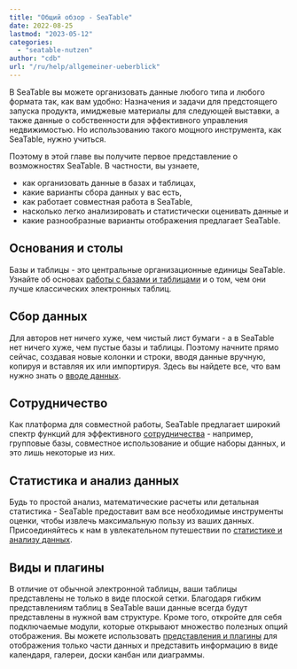 ```yaml
---
title: "Общий обзор - SeaTable"
date: 2022-08-25
lastmod: "2023-05-12"
categories: 
  - "seatable-nutzen"
author: "cdb"
url: "/ru/help/allgemeiner-ueberblick"
---
```


В SeaTable вы можете организовать данные любого типа и любого формата так, как вам удобно: Назначения и задачи для предстоящего запуска продукта, имиджевые материалы для следующей выставки, а также данные о собственности для эффективного управления недвижимостью. Но использованию такого мощного инструмента, как SeaTable, нужно учиться.

Поэтому в этой главе вы получите первое представление о возможностях SeaTable. В частности, вы узнаете,

- как организовать данные в базах и таблицах,
- какие варианты сбора данных у вас есть,
- как работает совместная работа в SeaTable,
- насколько легко анализировать и статистически оценивать данные и
- какие разнообразные варианты отображения предлагает SeaTable.

## Основания и столы

Базы и таблицы - это центральные организационные единицы SeaTable. Узнайте об основах [работы с базами и таблицами](https://seatable.io/ru/docs/seatable-nutzen/einfuehrung-in-die-arbeit-mit-bases-und-tabellen/) и о том, чем они лучше классических электронных таблиц.

## Сбор данных

Для авторов нет ничего хуже, чем чистый лист бумаги - а в SeaTable нет ничего хуже, чем пустые базы и таблицы. Поэтому начните прямо сейчас, создавая новые колонки и строки, вводя данные вручную, копируя и вставляя их или импортируя. Здесь вы найдете все, что вам нужно знать о [вводе данных](https://seatable.io/ru/docs/seatable-nutzen/datenerfassung/).

## Сотрудничество

Как платформа для совместной работы, SeaTable предлагает широкий спектр функций для эффективного [сотрудничества](https://seatable.io/ru/docs/seatable-nutzen/zusammenarbeit/) - например, групповые базы, совместное использование и общие наборы данных, и это лишь некоторые из них.

## Статистика и анализ данных

Будь то простой анализ, математические расчеты или детальная статистика - SeaTable предоставит вам все необходимые инструменты оценки, чтобы извлечь максимальную пользу из ваших данных. Присоединяйтесь к нам в увлекательном путешествии по [статистике и анализу данных](https://seatable.io/ru/docs/seatable-nutzen/statistiken/).

## Виды и плагины

В отличие от обычной электронной таблицы, ваши таблицы представлены не только в виде плоской сетки. Благодаря гибким представлениям таблиц в SeaTable ваши данные всегда будут представлены в нужной вам структуре. Кроме того, откройте для себя подключаемые модули, которые открывают множество полезных опций отображения. Вы можете использовать [представления и плагины](https://seatable.io/ru/docs/seatable-nutzen/ansichten/) для отображения только части данных и представить информацию в виде календаря, галереи, доски канбан или диаграммы.
